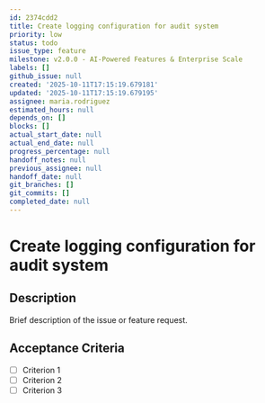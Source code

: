 ```yaml
---
id: 2374cdd2
title: Create logging configuration for audit system
priority: low
status: todo
issue_type: feature
milestone: v2.0.0 - AI-Powered Features & Enterprise Scale
labels: []
github_issue: null
created: '2025-10-11T17:15:19.679181'
updated: '2025-10-11T17:15:19.679195'
assignee: maria.rodriguez
estimated_hours: null
depends_on: []
blocks: []
actual_start_date: null
actual_end_date: null
progress_percentage: null
handoff_notes: null
previous_assignee: null
handoff_date: null
git_branches: []
git_commits: []
completed_date: null
---
```


# Create logging configuration for audit system

## Description

Brief description of the issue or feature request.

## Acceptance Criteria

- [ ] Criterion 1
- [ ] Criterion 2
- [ ] Criterion 3